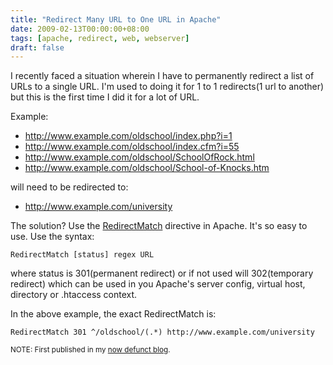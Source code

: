 ```yaml
---
title: "Redirect Many URL to One URL in Apache"
date: 2009-02-13T00:00:00+08:00
tags: [apache, redirect, web, webserver]
draft: false
---
```


I recently faced a situation wherein I have to permanently redirect a list of URLs to a single URL. I'm used to doing it for 1 to 1 redirects(1 url to another) but this is the first time I did it for a lot of URL. 

Example:

* http://www.example.com/oldschool/index.php?i=1
* http://www.example.com/oldschool/index.cfm?i=55
* http://www.example.com/oldschool/SchoolOfRock.html
* http://www.example.com/oldschool/School-of-Knocks.htm

will need to be redirected to:

* http://www.example.com/university

The solution? Use the [RedirectMatch](https://httpd.apache.org/docs/2.4/mod/mod_alias.html#redirectmatch) directive in Apache.
It's so easy to use. Use the syntax:

```
RedirectMatch [status] regex URL
```

where status is 301(permanent redirect) or if not used will 302(temporary redirect) which can be used in you Apache's server config, virtual host, directory or .htaccess context.

In the above example, the exact RedirectMatch is:

```
RedirectMatch 301 ^/oldschool/(.*) http://www.example.com/university
```

<small>NOTE: First published in my [now defunct blog](https://web.archive.org/web/20100927055819/http://www.buggedtech.com:80/).</small>
